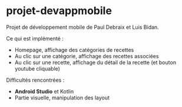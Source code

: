 # projet-devappmobile

Projet de développement mobile de Paul Debraix et Luis Bidan.

Ce qui est implémenté :
- Homepage, affichage des catégories de recettes
- Au clic sur une catégorie, affichage des recettes associées
- Au clic sur une recette, affichage du détail de la recette (et bouton youtube cliquable)

Difficultés rencontrées : 
- **Android Studio** et Kotlin
- Partie visuelle, manipulation des layout
